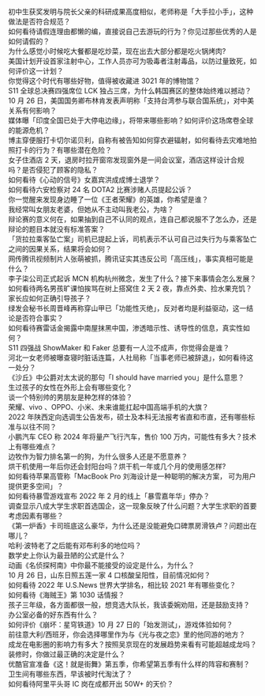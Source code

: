 初中生获奖发明与院长父亲的科研成果高度相似，老师称是「大手拉小手」，这种做法是否符合规范？  
如何看待请假连理由都懒的编，直接说自己去游玩的行为？你见过那些优秀的人是如何请假的？  
为什么感觉小时候吃大餐都是吃炒菜，现在出去大部分都是吃火锅烤肉?  
美国计划开设首家注射中心，工作人员亦可为吸毒者注射毒品，以防过量致死，如何评价这一计划？  
你觉得这个时代有哪些好物，值得被收藏进 3021 年的博物馆？  
S11 全球总决赛四强席位 LCK 独占三席，为什么韩国赛区的整体始终难以撼动？  
10 月 26 日，美国国务卿布林肯发表声明称「支持台湾参与联合国系统」，对中美关系有何影响？  
媒体曝「印度全国已处于大停电边缘」，将带来哪些影响？如何评价这场席卷全球的能源危机？  
博主穿便服打卡切尔诺贝利，自称有被告知如何穿衣避辐射，如何看待去灾难地拍照打卡的行为？有哪些潜在危险？  
女子住酒店 2 天，退房时拉开窗帘发现窗外是一间会议室，酒店这样设计合规吗？是否侵犯了顾客的隐私？  
如何看待《心动的信号》女嘉宾洪成成博士退学？  
如何看待六安检察对 24 名 DOTA2 比赛涉赌人员提起公诉？  
你一觉醒来发现身边睡了一位《王者荣耀》的英雄，你希望是谁？  
我经常叫女朋友老婆，但她从不主动叫我老公，为啥？  
辩论赛的意义何在，如果抽到自己不认同的观点，连自己都说服不了怎么办，还是辩论的题目本就没有标准答案？  
「货拉拉乘客坠亡案」司机已提起上诉，司机表示不认可自己过失行为与乘客坠亡之间的因果关系，结果将会如何？  
网传腾讯视频制片人张萌被抓，腾讯证实其违反公司「高压线」，事实真相可能是什么？  
李子柒公司正式起诉 MCN 机构杭州微念，发生了什么？接下来事情会怎么发展？  
如何看待两名男孩旷课怕挨骂在树上搭窝住 2 天 2 夜，靠点外卖、捡水果充饥？家长应如何正确引导孩子？  
绿发会秘书长周晋峰再称穿山甲已「功能性灭绝」，反对者均是利益驱动，这一结论是否符合事实？  
如何看待赛雷话金揭露中南屋抹黑中国，渗透暗示性、诱导性的信息，真实性如何？  
S11 四强战 ShowMaker 和 Faker 总要有一人泣不成声，你觉得会是谁？  
河北一女老师被曝查寝时脏话连篇，人社局称「当事老师已被辞退」，如何看待这一处分？  
《沙丘》中公爵对太太说的那句「I should have married you」是什么意思？  
生过孩子的女性在外形上会有哪些变化？  
谈一个特别帅的男朋友是种怎样的体验？  
荣耀、vivo 、OPPO、小米、未来谁能扛起中国高端手机的大旗？  
2022 年陕西定向选调生公告发布，硕士及本科无法报考省直和市直，还有哪些标准与以往不同？  
小鹏汽车 CEO 称 2024 年将量产飞行汽车，售价 100 万内，可能性有多大？技术上有哪些难点？  
边牧作为智力排名第一的狗，为什么很多人还是不愿意养？  
烘干机使用一年后你还会封阳台吗？烘干机一年或几个月的使用感怎样?  
如何看待苹果高管称「MacBook Pro 刘海设计是一种聪明的解决方案， 可为用户提供更多空间」？  
如何看待暴雪游戏宣布 2022 年 2 月的线上「暴雪嘉年华」停办？  
调查显示八成大学生求职首选国企，这一现象反映了什么问题？大学生求职的首要考虑因素有哪些？  
《第一炉香》卡司班底这么豪华，为什么还是没能避免口碑票房滑铁卢？问题出在哪儿？  
哈利·波特老了之后能有邓布利多的地位吗？  
数学史上你认为最丑陋的公式是什么？  
动画《名侦探柯南》中你最不能接受的设定是什么，为什么？  
10 月 26 日，山东日照五莲一家 4 口核酸呈阳性，目前情况如何？  
如何看待 2022 年 U.S.News 世界大学排名，相比较 2021 年有哪些变化？  
如何看待《海贼王》第 1030 话情报？  
孩子三年级，各方面都很一般，想竞选大队长，我该委婉劝阻，还是鼓励支持？  
办公室必备的好东西有什么？  
如何评价《崩坏：星穹铁道》10 月 27 日的「始发测试」，游戏体验如何？  
前往意大利/西班牙，你会选择哪里作为与《光与夜之恋》里的他同游的地方？  
成龙在电影圈的影响力有多大？按照吴京现在的发展趋势来看有可能超越成龙吗？  
装修时，你做过最正确的决定是什么？  
优酷官宣准备《这！就是街舞》第五季，你希望第五季有什么样的阵容和赛制？  
卫生间有哪些东西，早该被时代淘汰了？  
如何看待阿里平头哥 IC 岗在成都开出 50W+ 的天价？  
